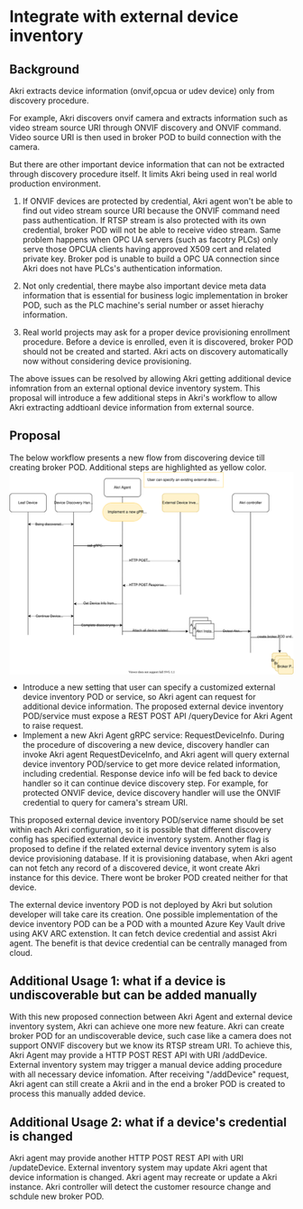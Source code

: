 # Integrate with external device inventory

## Background
Akri extracts device information (onvif,opcua or udev device) only from discovery procedure. 


For example, Akri discovers onvif camera and extracts information such as video stream source URI through ONVIF discovery and ONVIF command. Video source URI is then used in broker POD to build connection with the camera.

But there are other important device information that can not be extracted through discovery procedure itself. It limits Akri being used in real world production environment.

1.  If ONVIF devices are protected by credential, Akri agent won't be able to find out video stream source URI because the ONVIF command need pass authentication. If RTSP stream is also protected with its own credential, broker POD will not be able to receive video stream. Same problem happens when OPC UA servers (such as facotry PLCs) only serve those OPCUA clients having approved X509 cert and related private key. Broker pod is unable to build a OPC UA connection since Akri does not have PLCs's authentication information.

2. Not only credential, there maybe also important device meta data information that is essential for business logic implementation in broker POD, such as the PLC machine's serial number or asset hierachy information.

3. Real world projects may ask for a proper device provisioning enrollment procedure. Before a device is enrolled, even it is discovered, broker POD should not be created and started. Akri acts on discovery automatically now without considering device provisioning.  

The above issues can be resolved by allowing Akri getting additional device infomration from an external optional device inventory system. This proposal will introduce a few additional steps in Akri's workflow to allow Akri extracting addtioanl device information from external source. 


## Proposal

The below workflow presents a new flow from discovering device till creating broker POD. Additional steps are highlighted as yellow color.
<img src="../media/integrate-extenal-device-inventory-diagram.svg" style="padding-bottom: 10px padding-top: 20px; margin-right: auto; display: block; margin-left: auto;background-color:white"/>

- Introduce a new setting that user can specify a customized external device inventory POD or service, so Akri agent can request for additional device information. The proposed external device inventory POD/service must expose a REST POST API /queryDevice for Akri Agent to raise request.
- Implement a new Akri Agent gRPC service: RequestDeviceInfo. During the procedure of discovering a new device, discovery handler can invoke Akri agent RequestDeviceInfo, and Akri agent will query external device inventory POD/service to get more device related information, including credential. Response device info will be fed back to device handler so it can continue device discovery step. For example, for protected ONVIF device, device discovery handler will use the ONVIF credential to query for camera's stream URI.

This proposed external device inventory POD/service name should be set within each Akri configuration, so it is possible that different discovery config has specified external device inventory system. Another flag is proposed to define if the related external device inventory sytem is also device provisioning database. If it is provisioning database, when Akri agent can not fetch any record of a discovered device, it wont create Akri instance for this device. There wont be broker POD created neither for that device. 

The external device inventory POD is not deployed by Akri but solution developer will take care its creation. One possible implementation of the device inventory POD can be a POD with a mounted Azure Key Vault drive using AKV ARC extenstion. It can fetch device credential and assist Akri agent. The benefit is that device credential can be centrally managed from cloud.   


## Additional Usage 1: what if a device is undiscoverable but can be added manually
With this new proposed connection between Akri Agent and external device inventory system, Akri can achieve one more new feature. Akri can create broker POD for an undiscoverable device, such case like a camera does not support ONVIF discovery but we know its RTSP stream URI.
To achieve this, Akri Agent may provide a HTTP POST REST API with URI /addDevice. External inventory system may trigger a manual device adding procedure with all necessary device infomation. After receiving "/addDevice" request, Akri agent can still create a Akrii and in the end a broker POD is created to process this manually added device.




## Additional Usage 2: what if a device's credential is changed
Akri agent may provide another HTTP POST REST API with URI /updateDevice. External inventory system may update Akri agent that device information is changed. Akri agent may recreate or update a Akri instance. Akri controller will detect the customer resource change and schdule new broker POD.